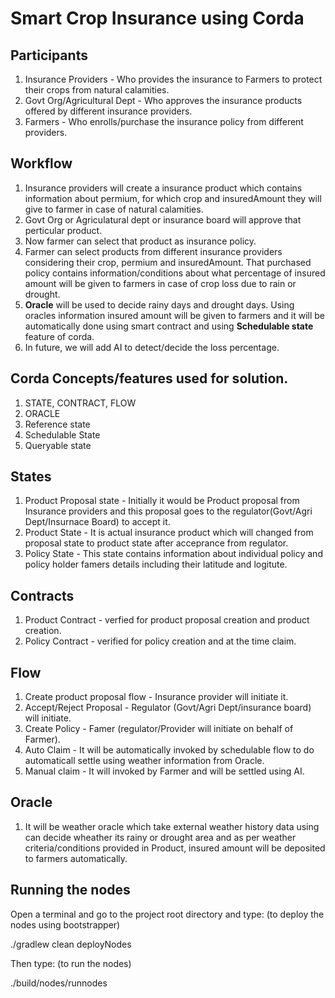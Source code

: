# Smart Crop Insurance using Corda

## Participants
1. Insurance Providers - Who provides the insurance to Farmers to protect their crops from natural calamities.
2. Govt Org/Agricultural Dept - Who approves the insurance products offered by different insurance providers.
3. Farmers - Who enrolls/purchase the insurance policy from different providers.

## Workflow
1. Insurance providers will create a insurance product which contains information about permium, for which crop and insuredAmount they will give to farmer in case of natural calamities.
2. Govt Org or Agriculatural dept or insurance board will approve that perticular product.
3. Now farmer can select that product as insurance policy.
4. Farmer can select products from different insurance providers considering their crop, permium and insuredAmount. That purchased policy contains information/conditions about what percentage of insured amount will be given to farmers in case of crop loss due to rain or drought.
5. **Oracle** will be used to decide rainy days and drought days. Using oracles information insured amount will be given to farmers and it will be automatically done using smart contract and using **Schedulable state** feature of corda.
6. In future, we will add AI to detect/decide the loss percentage. 

## Corda Concepts/features used for solution.
1. STATE, CONTRACT, FLOW
2. ORACLE
3. Reference state
4. Schedulable State
5. Queryable state

## States
1. Product Proposal state - Initially it would be Product proposal from Insurance providers and this proposal goes to the regulator(Govt/Agri Dept/Insurnace Board) to accept it.
2. Product State - It is actual insurance product which will changed from proposal state to product state after acceprance from regulator.
3. Policy State - This state contains information about individual policy and policy holder famers details including their latitude and logitute.

## Contracts
1. Product Contract - verfied for product proposal creation and product creation.
2. Policy Contract - verified for policy creation and at the time claim.

## Flow
1. Create product proposal flow - Insurance provider will initiate it.
2. Accept/Reject Proposal - Regulator (Govt/Agri Dept/insurance board) will initiate.
3. Create Policy - Famer (regulator/Provider will initiate on behalf of Farmer).
4. Auto Claim - It will be automatically invoked by schedulable flow to do automaticall settle using weather information from Oracle.
5. Manual claim - It will invoked by Farmer and will be settled using AI.

## Oracle
1. It will be weather oracle which take external weather history data using can decide wheather its rainy or drought area and as per weather criteria/conditions provided in Product, insured amount will be deposited to farmers automatically.

## Running the nodes
Open a terminal and go to the project root directory and type: (to deploy the nodes using bootstrapper)

./gradlew clean deployNodes

Then type: (to run the nodes)

./build/nodes/runnodes
